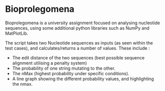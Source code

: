 # Bioprolegomena
Bioprolegomena is a university assignment focused on analysing nucleotide sequences, using some additional python libraries such as NumPy and MatPlotLib.

The script takes two Nucleotide sequences as inputs (as seen within the test cases), and calculates/returns a number of values. These include :
- The edit distance of the two sequences (best possible sequence alignment utilising a penalty system)
- The probability of one string mutating to the other.
- The nMax (highest probability under specific conditions).
- A line graph showing the different probability values, and highlighting the nmax.
